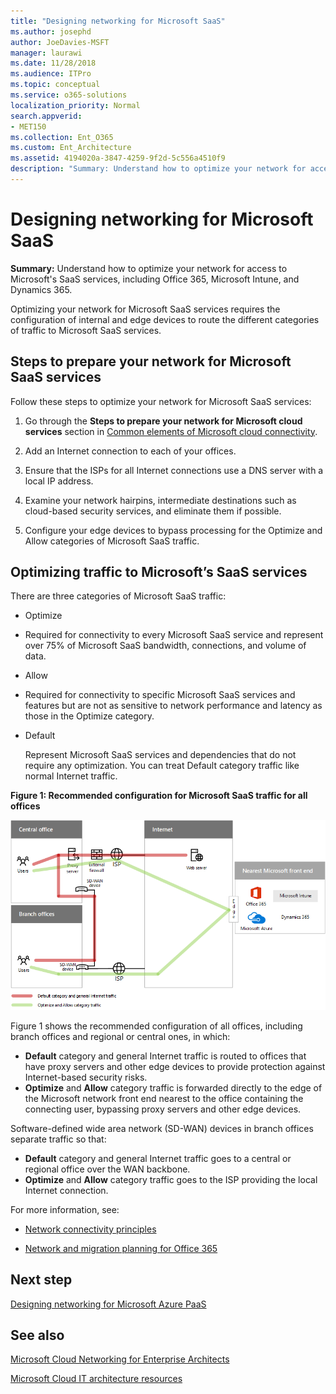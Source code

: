 ```yaml
---
title: "Designing networking for Microsoft SaaS"
ms.author: josephd
author: JoeDavies-MSFT
manager: laurawi
ms.date: 11/28/2018
ms.audience: ITPro
ms.topic: conceptual
ms.service: o365-solutions
localization_priority: Normal
search.appverid:
- MET150
ms.collection: Ent_O365
ms.custom: Ent_Architecture
ms.assetid: 4194020a-3847-4259-9f2d-5c556a4510f9
description: "Summary: Understand how to optimize your network for access to Microsoft's SaaS services, including Office 365, Microsoft Intune, and Dynamics 365."
---
```


# Designing networking for Microsoft SaaS

 **Summary:** Understand how to optimize your network for access to Microsoft's SaaS services, including Office 365, Microsoft Intune, and Dynamics 365.
  
Optimizing your network for Microsoft SaaS services requires the configuration of internal and edge devices to route the different categories of traffic to Microsoft SaaS services.
  
## Steps to prepare your network for Microsoft SaaS services

Follow these steps to optimize your network for Microsoft SaaS services:
  
1. Go through the **Steps to prepare your network for Microsoft cloud services** section in [Common elements of Microsoft cloud connectivity](common-elements-of-microsoft-cloud-connectivity.md).
    
2. Add an Internet connection to each of your offices.
    
3. Ensure that the ISPs for all Internet connections use a DNS server with a local IP address.
    
4. Examine your network hairpins, intermediate destinations such as cloud-based security services, and eliminate them if possible.
    
5. Configure your edge devices to bypass processing for the Optimize and Allow categories of Microsoft SaaS traffic.

## Optimizing traffic to Microsoft’s SaaS services    

There are three categories of Microsoft SaaS traffic:

- Optimize
- 
  Required for connectivity to every Microsoft SaaS service and represent over 75% of Microsoft SaaS bandwidth, connections, and volume of data.

- Allow
- 
  Required for connectivity to specific Microsoft SaaS services and features but are not as sensitive to network performance and latency as those in the Optimize category.

- Default

  Represent Microsoft SaaS services and dependencies that do not require any optimization. You can treat Default category traffic like normal Internet traffic.


**Figure 1: Recommended configuration for Microsoft SaaS traffic for all offices**

![Figure 1: Recommended configuration for Microsoft SaaS traffic for all offices](media/Network-Poster/SaaS1.png)

Figure 1 shows the recommended configuration of all offices, including branch offices and regional or central ones, in which:

- **Default** category and general Internet traffic is routed to offices that have proxy servers and other edge devices to provide protection against Internet-based security risks.
- **Optimize** and **Allow** category traffic is forwarded directly to the edge of the Microsoft network front end nearest to the office containing the connecting user, bypassing proxy servers and other edge devices.

Software-defined wide area network (SD-WAN) devices in branch offices separate traffic so that: 

- **Default** category and general Internet traffic goes to a central or regional office over the WAN backbone. 
- **Optimize** and **Allow** category traffic goes to the ISP providing the local Internet connection.
  
For more information, see:
  
- [Network connectivity principles](https://aka.ms/expressrouteoffice365)

- [Network and migration planning for Office 365](https://aka.ms/tune)
    
## Next step

[Designing networking for Microsoft Azure PaaS](designing-networking-for-microsoft-azure-paas.md)
    
## See also

[Microsoft Cloud Networking for Enterprise Architects](microsoft-cloud-networking-for-enterprise-architects.md)
  
[Microsoft Cloud IT architecture resources](microsoft-cloud-it-architecture-resources.md)

